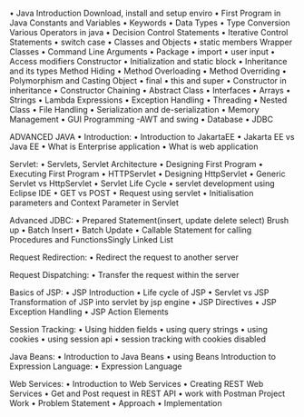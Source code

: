 •	Java Introduction Download, install and setup enviro
•	First Program in Java Constants and Variables
•	Keywords
•	Data Types
•	Type Conversion Various Operators in java
•	Decision Control Statements
•	Iterative Control Statements
•	switch case
•	Classes and Objects
•	static members Wrapper Classes
•	Command Line Arguments
•	Package
•	import
•	user input
•	Access modifiers Constructor
•	Initialization and static block
•	Inheritance and its types Method Hiding
•	Method Overloading
•	Method Overriding
•	Polymorphism and Casting Object
•	final
•	this and super
•	Constructor in inheritance
•	Constructor Chaining
•	Abstract Class
•	Interfaces
•	Arrays
•	Strings
•	Lambda Expressions
•	Exception Handling
•	Threading
•	Nested Class
•	File Handling
•	Serialization and de-serialization
•	Memory Management
•	GUI Programming -AWT and swing
•	Database
•	JDBC




ADVANCED JAVA
•	Introduction:
•	Introduction to JakartaEE
•	Jakarta EE vs Java EE
•	What is Enterprise application
•	What is web application




Servlet:
•	Servlets, Servlet Architecture
•	Designing First Program
•	Executing First Program • HTTPServlet
•	Designing HttpServlet
•	Generic Servlet vs HttpServlet
•	Servlet Life Cycle
•	servlet development using Eclipse IDE
•	GET vs POST
•	Request using servlet
•	Initialisation parameters and Context Parameter in Servlet




Advanced JDBC:
•	Prepared Statement(insert, update delete select) Brush up
•	Batch Insert
•	Batch Update
•	Callable Statement for calling Procedures and FunctionsSingly Linked List




Request Redirection:
•	Redirect the request to another server



Request Dispatching:
•	Transfer the request within the server



Basics of JSP:
•	JSP Introduction
•	Life cycle of JSP
•	Servlet vs JSP Transformation of JSP into servlet by jsp engine
•	JSP Directives
•	JSP Exception Handling
•	JSP Action Elements




Session Tracking:
•	Using hidden fields
•	using query strings
•	using cookies
•	using session api 
•	session tracking with cookies disabled





Java Beans:
•	Introduction to Java Beans
•	using Beans
Introduction to Expression Language:
•	Expression Language



Web Services:
•	Introduction to Web Services
•	Creating REST Web Services
•	Get and Post request in REST API
•	work with Postman
Project Work
•	Problem Statement
•	Approach
•	Implementation
